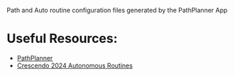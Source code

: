 Path and Auto routine configuration files generated by the PathPlanner App

# Useful Resources:
* [PathPlanner](https://pathplanner.dev/pathplanner-gui.html)
* [Crescendo 2024 Autonomous Routines](https://docs.google.com/document/d/1YG0RpWz_kYT4aMvY1ALhe9GsHA7w0coU_XH6KsEIKpw)
